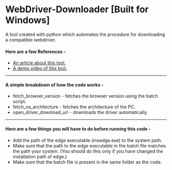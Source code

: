 # WebDriver-Downloader [Built for Windows]
A tool created with python which automates the procedure for downloading a compatible webdriver. 

#### Here are a few References -
* [An article about this tool.](https://medium.com/@ashishamar1999/selenium-webdriver-downloader-b5653916488a?sk=963420936607681d2f79749c3793554e)
* [A demo video of this tool.](https://www.linkedin.com/posts/ashish-amar-419166a9_python-webdriver-automation-activity-6699673583687467008-1-HP)
----------------------------------------------------------------------------------------------------------------------------------------

#### A simple breakdown of how the code works - 
* fetch_browser_version - fetches the browser version using the batch script.
* fetch_os_architecture - fetches the architecture of the PC.
* open_driver_download_url - downloads the driver automatically.

----------------------------------------------------------------------------------------------------------------------------------------

#### Here are a few things you will have to do before running this code -
* Add the path of the edge executable (msedge.exe) to the system path.
* Make sure that the path to the edge executable in the batch file matches the path your system. (You should do this only if you have changed the installation path of edge.)
* Make sure that the batch file is present in the same folder as the code.
